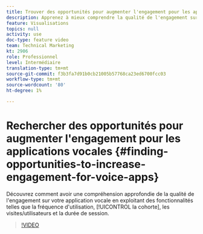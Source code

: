 ```yaml
---
title: Trouver des opportunités pour augmenter l'engagement pour les applications vocales
description: Apprenez à mieux comprendre la qualité de l'engagement sur votre application vocale en exploitant les fonctionnalités telles que la fréquence d'utilisation, la cohorte, les visites/utilisateurs et la durée de session.
feature: Visualisations
topics: null
activity: use
doc-type: feature video
team: Technical Marketing
kt: 2906
role: Professionnel
level: Intermédiaire
translation-type: tm+mt
source-git-commit: f3b3fa7d91b0cb21005b57768ca23ed6700fcc03
workflow-type: tm+mt
source-wordcount: '80'
ht-degree: 1%

---
```



# Rechercher des opportunités pour augmenter l&#39;engagement pour les applications vocales {#finding-opportunities-to-increase-engagement-for-voice-apps}

Découvrez comment avoir une compréhension approfondie de la qualité de l&#39;engagement sur votre application vocale en exploitant des fonctionnalités telles que la fréquence d&#39;utilisation, [!UICONTROL la cohorte], les visites/utilisateurs et la durée de session.

>[!VIDEO](https://video.tv.adobe.com/v/27223/?quality=9)

